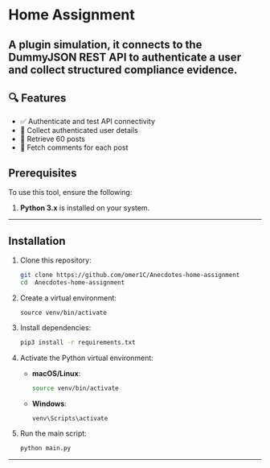 # Home Assignment
A plugin simulation, it connects to the DummyJSON REST API to authenticate a user and collect structured compliance evidence.
---

## 🔍 Features

- ✅ Authenticate and test API connectivity
- 👤 Collect authenticated user details
- 📝 Retrieve 60 posts
- 💬 Fetch comments for each post

## Prerequisites
To use this tool, ensure the following:
1. **Python 3.x** is installed on your system.

---

## Installation

1. Clone this repository: 
   ```bash
   git clone https://github.com/omer1C/Anecdotes-home-assignment
   cd  Anecdotes-home-assignment
   ```

2. Create a virtual environment:
   ```python3 -m venv venv
   source venv/bin/activate
   ```

3. Install dependencies:
   ```bash
   pip3 install -r requirements.txt
   ```

4. Activate the Python virtual environment:
   - **macOS/Linux**:
     ```bash
     source venv/bin/activate
     ```
   - **Windows**:
     ```bash
     venv\Scripts\activate
     ```

5. Run the main script:
   ```bash
   python main.py
   ```

---